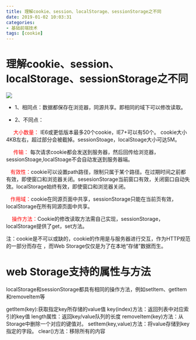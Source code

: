 ```yaml
---
title: 理解cookie、session、localStorage、sessionStorage之不同
date: 2019-01-02 10:03:31
categories: 
- 基础前端技术
tags: [cookie]
---
```


# 理解cookie、session、localStorage、sessionStorage之不同

![](http12.png)
- 1、相同点：数据都保存在浏览器，同源共享。即相同的域下可以修改读取。

- 2、不同点：

     <font color="red">大小数量： </font>IE6或更低版本最多20个cookie，IE7+可以有50个。 cookie大小4KB左右，超过部分会被截掉。sessionStoage，localStoage大小可达5M。

     <font color="red">传输： </font>每次请求cookie都会发送到服务器，然后回传给浏览器，sessionStoage,localStoage不会自动发送到服务器端。

   <font color="red">有效性：</font>cookie可以设置path路径，限制只属于某个路径。在过期时间之前都有效，即使窗口和浏览器关闭。sesesionStorage当前窗口有效，关闭窗口自动失效。localStorage始终有效，即使窗口和浏览器关闭。

   <font color="red">作用域：</font>cookie在同源页面中共享，sessionStorage只能在当前页有效，localStorage在所有同源页面中共享。

    <font color="red">操作方法：</font>Cookie的修改读取方法需自己实现，sessionStorage，localStorage提供了get，set方法。    

注：cookie是不可以或缺的，cookie的作用是与服务器进行交互，作为HTTP规范的一部分而存在 ，而Web Storage仅仅是为了在本地“存储”数据而生。


# web Storage支持的属性与方法
localStorage和sessionStorage都具有相同的操作方法，例如setItem、getItem和removeItem等

getItem(key):获取指定key所存储的value值
key(index)方法：返回列表中对应索引的key值
length属性：返回key/value队列的长度
removeItem(key)方法：从Storage中删除一个对应的键值对。
setItem(key,value)方法：将value存储到key指定的字段。
clear()方法：移除所有的内容
